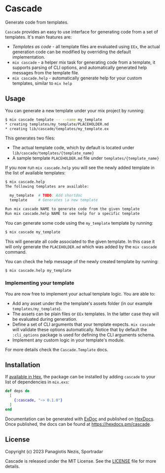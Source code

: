# Cascade

Generate code from templates.

`Cascade` provides an easy to use interface for generating code from a set of
templates. It's main features are:

  - *Templates as code* - all template files are evaluated using `EEx`, the actual
  generation code can be modified by overriding the default implementation.
  - `mix cascade` - a helper mix task for generating code from a template, it
  supports parsing of CLI options, and automatically generated help messages from
  the template file.
  - `mix cascade.help` - automatically generate help for your custom templates,
  similar to `mix help`

## Usage

You can generate a new template under your mix project by running:

```bash
$ mix cascade template -- --name my_template
* creating templates/my_template/PLACEHOLDER.md
* creating lib/cascade/templates/my_template.ex
```

This generates two files:

  - The actual template code, which by default is located under
  `lib/cascade/templates/{template_name}`
  - A sample template `PLACEHOLDER.md` file under `templates/{template_name}`

If you now run `mix cascade.help` you will see the newly added template
in the list of available templates:

```bash
$ mix cascade.help
The following templates are available:

  my_template  # TODO: Add shortdoc
  template     # Generates \a new template

Run mix cascade NAME to generate code from the given template
Run mix cascade.help NAME to see help for a specific template
```

You can generate some code using the `my_template` template by running:

```bash
$ mix cascade my_template
```

This will generate all code associated to the given template. In this case it
will only generate the `PLACEHOLDER.md` which was added by the `mix cascade`
command.

You can check the help message of the newly created template by running:

```bash
$ mix cascade.help my_template
```

### Implementing your template

You are now free to implement your actual template logic. You are able to:

  - Add any asset under the the template's assets folder (in our example
  `templates/my_template`).
  - The assets can be plain files or `EEx` templates. In the latter case
  they will be evaluated during generation.
  - Define a set of CLI arguments that your template expects. `mix cascade`
  will validate these options automatically. Notice that by default the
  `:cli_options` package is used for defining the CLI arguments schema.
  - Implement any custom logic in your template's module.

For more details check the `Cascade.Template` docs.

## Installation

If [available in Hex](https://hex.pm/docs/publish), the package can be installed
by adding `cascade` to your list of dependencies in `mix.exs`:

```elixir
def deps do
  [
    {:cascade, "~> 0.1.0"}
  ]
end
```

Documentation can be generated with [ExDoc](https://github.com/elixir-lang/ex_doc)
and published on [HexDocs](https://hexdocs.pm). Once published, the docs can
be found at <https://hexdocs.pm/cascade>.

## License

Copyright (c) 2023 Panagiotis Nezis, Sportradar

Cascade is released under the MIT License. See the [LICENSE](LICENSE) file for more
details.
